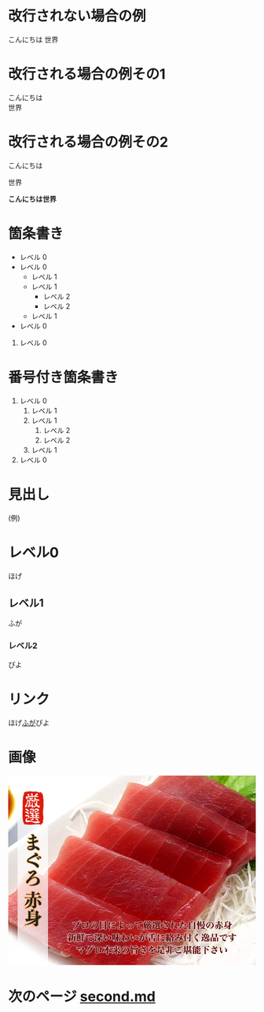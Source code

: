 # 改行されない場合の例
こんにちは
世界

# 改行される場合の例その1
こんにちは  
世界

# 改行される場合の例その2
こんにちは  

世界

**こんにちは世界**

# 箇条書き
- レベル 0
- レベル 0
  - レベル 1
  - レベル 1
    - レベル 2 
    - レベル 2
  - レベル 1
- レベル 0

1. レベル 0

# 番号付き箇条書き
1. レベル 0
   1. レベル 1 
   1. レベル 1
      1. レベル 2 
      1. レベル 2
   1. レベル 1
1. レベル 0

# 見出し
(例)

# レベル0

ほげ

## レベル1

ふが

### レベル2

ぴよ

# リンク
ほげ[ふが](https://keigo0409.github.io/pagetest/)ぴよ

# 画像

![ほげ](./photo_image_01.jpg)

# 次のページ [second.md](https://keigo0409.github.io/pagetest/index.md/second.md)